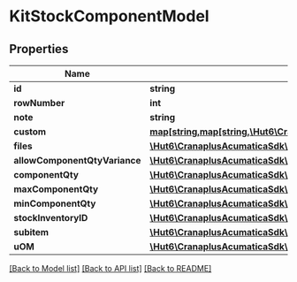 # KitStockComponentModel

## Properties
Name | Type | Description | Notes
------------ | ------------- | ------------- | -------------
**id** | **string** |  | [optional] 
**rowNumber** | **int** |  | [optional] 
**note** | **string** |  | [optional] 
**custom** | [**map[string,map[string,\Hut6\CranaplusAcumaticaSdk\Model\CustomFieldModel]]**](map.md) |  | [optional] 
**files** | [**\Hut6\CranaplusAcumaticaSdk\Model\FileLinkModel[]**](FileLinkModel.md) |  | [optional] 
**allowComponentQtyVariance** | [**\Hut6\CranaplusAcumaticaSdk\Model\BooleanValueModel**](BooleanValueModel.md) |  | [optional] 
**componentQty** | [**\Hut6\CranaplusAcumaticaSdk\Model\DecimalValueModel**](DecimalValueModel.md) |  | [optional] 
**maxComponentQty** | [**\Hut6\CranaplusAcumaticaSdk\Model\DecimalValueModel**](DecimalValueModel.md) |  | [optional] 
**minComponentQty** | [**\Hut6\CranaplusAcumaticaSdk\Model\DecimalValueModel**](DecimalValueModel.md) |  | [optional] 
**stockInventoryID** | [**\Hut6\CranaplusAcumaticaSdk\Model\StringValueModel**](StringValueModel.md) |  | [optional] 
**subitem** | [**\Hut6\CranaplusAcumaticaSdk\Model\StringValueModel**](StringValueModel.md) |  | [optional] 
**uOM** | [**\Hut6\CranaplusAcumaticaSdk\Model\StringValueModel**](StringValueModel.md) |  | [optional] 

[[Back to Model list]](../README.md#documentation-for-models) [[Back to API list]](../README.md#documentation-for-api-endpoints) [[Back to README]](../README.md)


